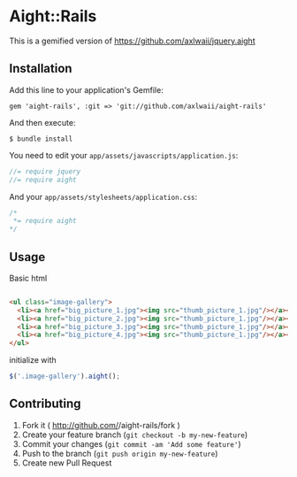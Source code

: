 # Aight::Rails

This is a gemified version of https://github.com/axlwaii/jquery.aight

## Installation

Add this line to your application's Gemfile:

    gem 'aight-rails', :git => 'git://github.com/axlwaii/aight-rails'

And then execute:

    $ bundle install

You need to edit your `app/assets/javascripts/application.js`:

```javascript
//= require jquery
//= require aight
```

And your `app/assets/stylesheets/application.css`:

```css
/*
 *= require aight
*/
```

## Usage

Basic html
```html

<ul class="image-gallery">
  <li><a href="big_picture_1.jpg"><img src="thumb_picture_1.jpg"/></a></li>
  <li><a href="big_picture_2.jpg"><img src="thumb_picture_1.jpg"/></a></li>
  <li><a href="big_picture_3.jpg"><img src="thumb_picture_1.jpg"/></a></li>
  <li><a href="big_picture_4.jpg"><img src="thumb_picture_1.jpg"/></a></li>
</ul>

```

initialize with
```javascript
$('.image-gallery').aight();
```

## Contributing

1. Fork it ( http://github.com/<my-github-username>/aight-rails/fork )
2. Create your feature branch (`git checkout -b my-new-feature`)
3. Commit your changes (`git commit -am 'Add some feature'`)
4. Push to the branch (`git push origin my-new-feature`)
5. Create new Pull Request
